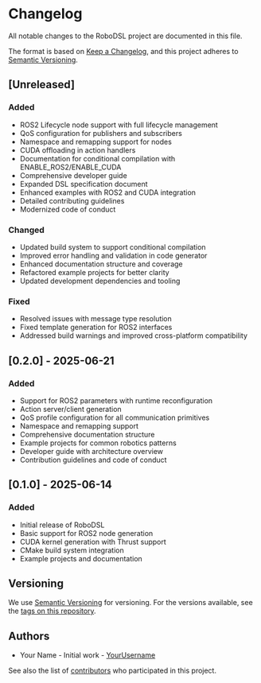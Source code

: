 # Changelog

All notable changes to the RoboDSL project are documented in this file.

The format is based on [Keep a Changelog](https://keepachangelog.com/en/1.0.0/),
and this project adheres to [Semantic Versioning](https://semver.org/spec/v2.0.0.html).

## [Unreleased]

### Added
- ROS2 Lifecycle node support with full lifecycle management
- QoS configuration for publishers and subscribers
- Namespace and remapping support for nodes
- CUDA offloading in action handlers
- Documentation for conditional compilation with ENABLE_ROS2/ENABLE_CUDA
- Comprehensive developer guide
- Expanded DSL specification document
- Enhanced examples with ROS2 and CUDA integration
- Detailed contributing guidelines
- Modernized code of conduct

### Changed
- Updated build system to support conditional compilation
- Improved error handling and validation in code generator
- Enhanced documentation structure and coverage
- Refactored example projects for better clarity
- Updated development dependencies and tooling

### Fixed
- Resolved issues with message type resolution
- Fixed template generation for ROS2 interfaces
- Addressed build warnings and improved cross-platform compatibility

## [0.2.0] - 2025-06-21

### Added
- Support for ROS2 parameters with runtime reconfiguration
- Action server/client generation
- QoS profile configuration for all communication primitives
- Namespace and remapping support
- Comprehensive documentation structure
- Example projects for common robotics patterns
- Developer guide with architecture overview
- Contribution guidelines and code of conduct

## [0.1.0] - 2025-06-14

### Added
- Initial release of RoboDSL
- Basic support for ROS2 node generation
- CUDA kernel generation with Thrust support
- CMake build system integration
- Example projects and documentation

## Versioning

We use [Semantic Versioning](http://semver.org/) for versioning. For the versions available, see the [tags on this repository](https://github.com/yourusername/robodsl/tags).

## Authors

- Your Name - Initial work - [YourUsername](https://github.com/yourusername)

See also the list of [contributors](https://github.com/yourusername/robodsl/contributors) who participated in this project.
